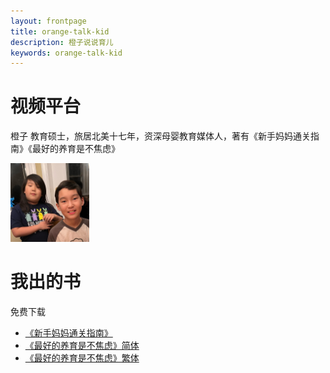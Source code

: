 ```yaml
---
layout: frontpage
title: orange-talk-kid
description: 橙子说说育儿
keywords: orange-talk-kid
---
```


视频平台
======

橙子  教育硕士，旅居北美十七年，资深母婴教育媒体人，著有《新手妈妈通关指南》《最好的养育是不焦虑》

<img src="assets/pictures/IMG_4565.JPG?raw=true" width="25%" height="25%">

我出的书
======
免费下载
* [《新手妈妈通关指南》](/assets/books/新手妈妈通关指南.pdf)
* [《最好的养育是不焦虑》简体](/assets/books/最好的养育是不焦虑.pdf)
* [《最好的养育是不焦虑》繁体](/assets/books/最好的養育是不焦慮_繁.pdf)
